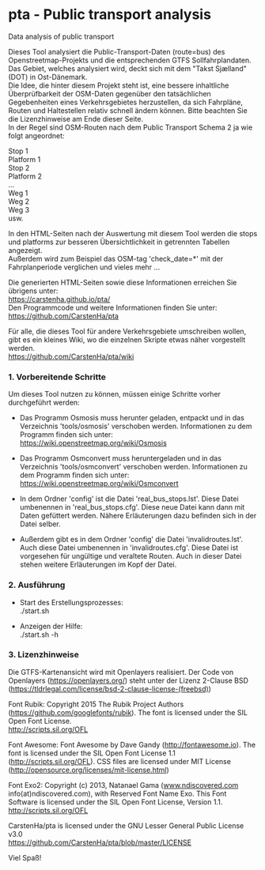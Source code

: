 # pta - Public transport analysis
Data analysis of public transport

Dieses Tool analysiert die Public-Transport-Daten (route=bus) des Openstreetmap-Projekts und die entsprechenden GTFS Sollfahrplandaten. Das Gebiet, welches analysiert wird, deckt sich mit dem "Takst Sjælland" (DOT) in Ost-Dänemark.  
Die Idee, die hinter diesem Projekt steht ist, eine bessere inhaltliche Überprüfbarkeit der OSM-Daten gegenüber den tatsächlichen Gegebenheiten eines Verkehrsgebietes herzustellen, da sich Fahrpläne, Routen und Haltestellen relativ schnell ändern können. Bitte beachten Sie die Lizenzhinweise am Ende dieser Seite.  
In der Regel sind OSM-Routen nach dem Public Transport Schema 2 ja wie folgt angeordnet:

Stop 1  
Platform 1  
Stop 2  
Platform 2  
...  
Weg 1  
Weg 2  
Weg 3  
usw.  

In den HTML-Seiten nach der Auswertung mit diesem Tool werden die stops und platforms zur besseren Übersichtlichkeit in getrennten Tabellen angezeigt.  
Außerdem wird zum Beispiel das OSM-tag 'check_date=*' mit der Fahrplanperiode verglichen und vieles mehr ...

Die generierten HTML-Seiten sowie diese Informationen erreichen Sie übrigens unter:  
https://carstenha.github.io/pta/  
Den Programmcode und weitere Informationen finden Sie unter:  
https://github.com/CarstenHa/pta  

Für alle, die dieses Tool für andere Verkehrsgebiete umschreiben wollen, gibt es ein kleines Wiki, wo die einzelnen Skripte etwas näher vorgestellt werden.  
https://github.com/CarstenHa/pta/wiki

### 1. Vorbereitende Schritte

Um dieses Tool nutzen zu können, müssen einige Schritte vorher durchgeführt werden:

* Das Programm Osmosis muss herunter geladen, entpackt und in das Verzeichnis 'tools/osmosis' verschoben werden. Informationen zu dem Programm finden sich unter:  
https://wiki.openstreetmap.org/wiki/Osmosis

* Das Programm Osmconvert muss heruntergeladen und in das Verzeichnis 'tools/osmconvert' verschoben werden. Informationen zu dem Programm finden sich unter:  
https://wiki.openstreetmap.org/wiki/Osmconvert

* In dem Ordner 'config' ist die Datei 'real_bus_stops.lst'. Diese Datei umbenennen in 'real_bus_stops.cfg'. Diese neue Datei kann dann mit Daten gefüttert werden. Nähere Erläuterungen dazu befinden sich in der Datei selber.

* Außerdem gibt es in dem Ordner 'config' die Datei 'invalidroutes.lst'. Auch diese Datei umbenennen in 'invalidroutes.cfg'. Diese Datei ist vorgesehen für ungültige und veraltete Routen. Auch in dieser Datei stehen weitere Erläuterungen im Kopf der Datei.

### 2. Ausführung

* Start des Erstellungsprozesses:  
    ./start.sh

* Anzeigen der Hilfe:  
    ./start.sh -h

### 3. Lizenzhinweise

Die GTFS-Kartenansicht wird mit Openlayers realisiert.
Der Code von Openlayers (https://openlayers.org/) steht unter der Lizenz 2-Clause BSD (https://tldrlegal.com/license/bsd-2-clause-license-(freebsd))

Font Rubik: Copyright 2015 The Rubik Project Authors (https://github.com/googlefonts/rubik). The font is licensed under the SIL Open Font License.  
http://scripts.sil.org/OFL

Font Awesome: Font Awesome by Dave Gandy (http://fontawesome.io). The font is licensed under the SIL Open Font License 1.1 (http://scripts.sil.org/OFL). CSS files are licensed under MIT License (http://opensource.org/licenses/mit-license.html)

Font Exo2: Copyright (c) 2013, Natanael Gama (www.ndiscovered.com info(at)ndiscovered.com), with Reserved Font Name Exo. This Font Software is licensed under the SIL Open Font License, Version 1.1. http://scripts.sil.org/OFL

CarstenHa/pta is licensed under the GNU Lesser General Public License v3.0  
https://github.com/CarstenHa/pta/blob/master/LICENSE



Viel Spaß!


